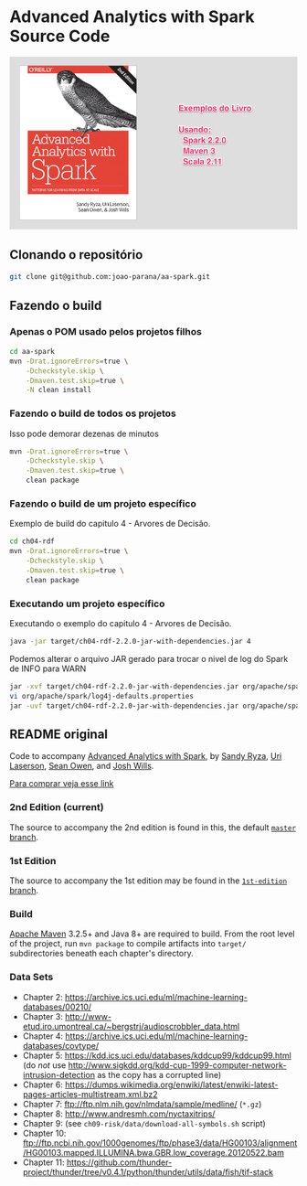 Advanced Analytics with Spark Source Code
=========================================

![Advanced Analytics with Spark](aas.png)

## Clonando o repositório

```bash
git clone git@github.com:joao-parana/aa-spark.git
```



## Fazendo o build

### Apenas o POM usado pelos projetos filhos

```bash
cd aa-spark
mvn -Drat.ignoreErrors=true \
    -Dcheckstyle.skip \
    -Dmaven.test.skip=true \
    -N clean install
```

### Fazendo o build de todos os projetos

Isso pode demorar dezenas de minutos

```bash
mvn -Drat.ignoreErrors=true \
    -Dcheckstyle.skip \
    -Dmaven.test.skip=true \
    clean package
```

### Fazendo o build de um projeto específico

Exemplo de build do capitulo 4 - Arvores de Decisão.

```bash
cd ch04-rdf 
mvn -Drat.ignoreErrors=true \
    -Dcheckstyle.skip \
    -Dmaven.test.skip=true \
    clean package
```

### Executando um projeto específico

Executando o exemplo do capitulo 4 - Arvores de Decisão.

```bash
java -jar target/ch04-rdf-2.2.0-jar-with-dependencies.jar 4
```

Podemos alterar o arquivo JAR gerado para trocar o nivel de log do Spark de INFO para WARN

```bash
jar -xvf target/ch04-rdf-2.2.0-jar-with-dependencies.jar org/apache/spark/log4j-defaults.properties 
vi org/apache/spark/log4j-defaults.properties 
jar -uvf target/ch04-rdf-2.2.0-jar-with-dependencies.jar org/apache/spark/log4j-defaults.properties
```

## README original

Code to accompany [Advanced Analytics with Spark](http://shop.oreilly.com/product/0636920035091.do), by 
[Sandy Ryza](https://github.com/sryza), [Uri Laserson](https://github.com/laserson), 
[Sean Owen](https://github.com/srowen), and [Josh Wills](https://github.com/jwills).


[Para comprar veja esse link](http://shop.oreilly.com/product/0636920056591.do)

### 2nd Edition (current)

The source to accompany the 2nd edition is found in this, the default 
[`master` branch](https://github.com/sryza/aas).

### 1st Edition

The source to accompany the 1st edition may be found in the 
[`1st-edition` branch](https://github.com/sryza/aas/tree/1st-edition).

### Build

[Apache Maven](http://maven.apache.org/) 3.2.5+ and Java 8+ are required to build. From the root level of the project, 
run `mvn package` to compile artifacts into `target/` subdirectories beneath each chapter's directory.

### Data Sets

- Chapter 2: https://archive.ics.uci.edu/ml/machine-learning-databases/00210/
- Chapter 3: http://www-etud.iro.umontreal.ca/~bergstrj/audioscrobbler_data.html
- Chapter 4: https://archive.ics.uci.edu/ml/machine-learning-databases/covtype/
- Chapter 5: https://kdd.ics.uci.edu/databases/kddcup99/kddcup99.html (do _not_ use http://www.sigkdd.org/kdd-cup-1999-computer-network-intrusion-detection as the copy has a corrupted line)
- Chapter 6: https://dumps.wikimedia.org/enwiki/latest/enwiki-latest-pages-articles-multistream.xml.bz2
- Chapter 7: ftp://ftp.nlm.nih.gov/nlmdata/sample/medline/ (`*.gz`)
- Chapter 8: http://www.andresmh.com/nyctaxitrips/
- Chapter 9: (see `ch09-risk/data/download-all-symbols.sh` script)
- Chapter 10: ftp://ftp.ncbi.nih.gov/1000genomes/ftp/phase3/data/HG00103/alignment/HG00103.mapped.ILLUMINA.bwa.GBR.low_coverage.20120522.bam
- Chapter 11: https://github.com/thunder-project/thunder/tree/v0.4.1/python/thunder/utils/data/fish/tif-stack

